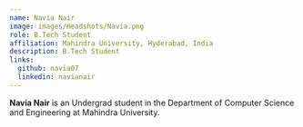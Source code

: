 ```yaml
---
name: Navia Nair
image: images/Headshots/Navia.png
role: B.Tech Student
affiliation: Mahindra University, Hyderabad, India
description: B.Tech Student
links:
  github: navia07
  linkedin: navianair
---
```


**Navia Nair** is an Undergrad student in the Department of Computer Science and Engineering at Mahindra University.
